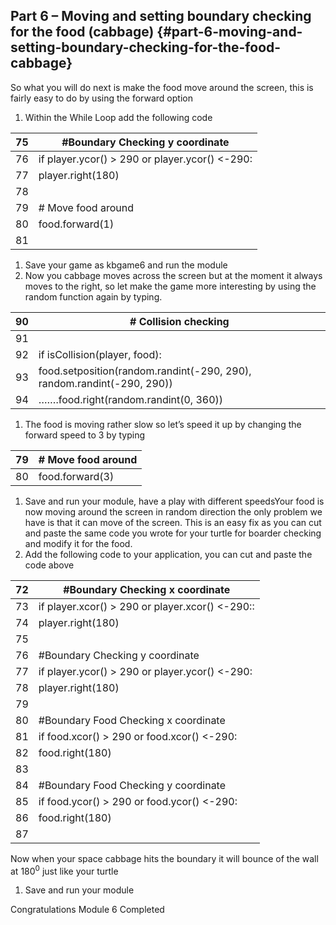## Part 6 – Moving and setting boundary checking for the food (cabbage) {#part-6-moving-and-setting-boundary-checking-for-the-food-cabbage}

So what you will do next is make the food move around the screen, this is fairly easy to do by using the forward option

1.  Within the While Loop add the following code

| 75 | #Boundary Checking y coordinate |
| --- | --- |
| 76 | if player.ycor() &gt; 290 or player.ycor() &lt;-290: |
| 77 | player.right(180) |
| 78 |  |
| 79 | # Move food around |
| 80 | food.forward(1) |
| 81 |  |

1.  Save your game as kbgame6 and run the module
2.  Now you cabbage moves across the screen but at the moment it always moves to the right, so let make the game more interesting by using the random function again by typing.

| 90 | # Collision checking |
| --- | --- |
| 91 |  |
| 92 | if isCollision(player, food): |
| 93 | food.setposition(random.randint(-290, 290), random.randint(-290, 290)) |
| 94 | …….food.right(random.randint(0, 360)) |

1.  The food is moving rather slow so let’s speed it up by changing the forward speed to 3 by typing

| 79 | # Move food around |
| --- | --- |
| 80 | food.forward(3) |

1.  Save and run your module, have a play with different speedsYour food is now moving around the screen in random direction the only problem we have is that it can move of the screen. This is an easy fix as you can cut and paste the same code you wrote for your turtle for boarder checking and modify it for the food.
2.  Add the following code to your application, you can cut and paste the code above

| 72 | #Boundary Checking x coordinate |
| --- | --- |
| 73 | if player.xcor() &gt; 290 or player.xcor() &lt;-290:: |
| 74 | player.right(180) |
| 75 |  |
| 76 | #Boundary Checking y coordinate |
| 77 | if player.ycor() &gt; 290 or player.ycor() &lt;-290: |
| 78 | player.right(180) |
| 79 |  |
| 80 | #Boundary Food Checking x coordinate |
| 81 | if food.xcor() &gt; 290 or food.xcor() &lt;-290: |
| 82 | food.right(180) |
| 83 |  |
| 84 | #Boundary Food Checking y coordinate |
| 85 | if food.ycor() &gt; 290 or food.ycor() &lt;-290: |
| 86 | food.right(180) |
| 87 |  |

Now when your space cabbage hits the boundary it will bounce of the wall at 180<sup>0</sup> just like your turtle

1.  Save and run your module

Congratulations Module 6 Completed